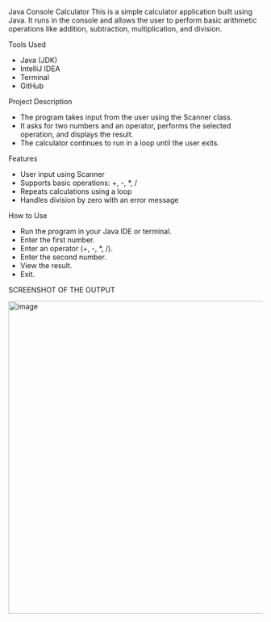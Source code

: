 Java Console Calculator
This is a simple calculator application built using Java. It runs in the console and allows the user to perform basic arithmetic operations like addition, subtraction, multiplication, and division.

Tools Used
* Java (JDK)
* IntelliJ IDEA
* Terminal
* GitHub

Project Description
* The program takes input from the user using the Scanner class. 
* It asks for two numbers and an operator, performs the selected operation, and displays the result.
* The calculator continues to run in a loop until the user exits.

Features
* User input using Scanner
* Supports basic operations: +, -, *, /
* Repeats calculations using a loop
* Handles division by zero with an error message

How to Use
* Run the program in your Java IDE or terminal.
* Enter the first number.
* Enter an operator (+, -, *, /).
* Enter the second number.
* View the result.
* Exit.

SCREENSHOT OF THE OUTPUT

  <img width="1431" height="619" alt="image" src="https://github.com/user-attachments/assets/7ae34e6f-0728-4d93-99b9-43a8cd9a9971" />
